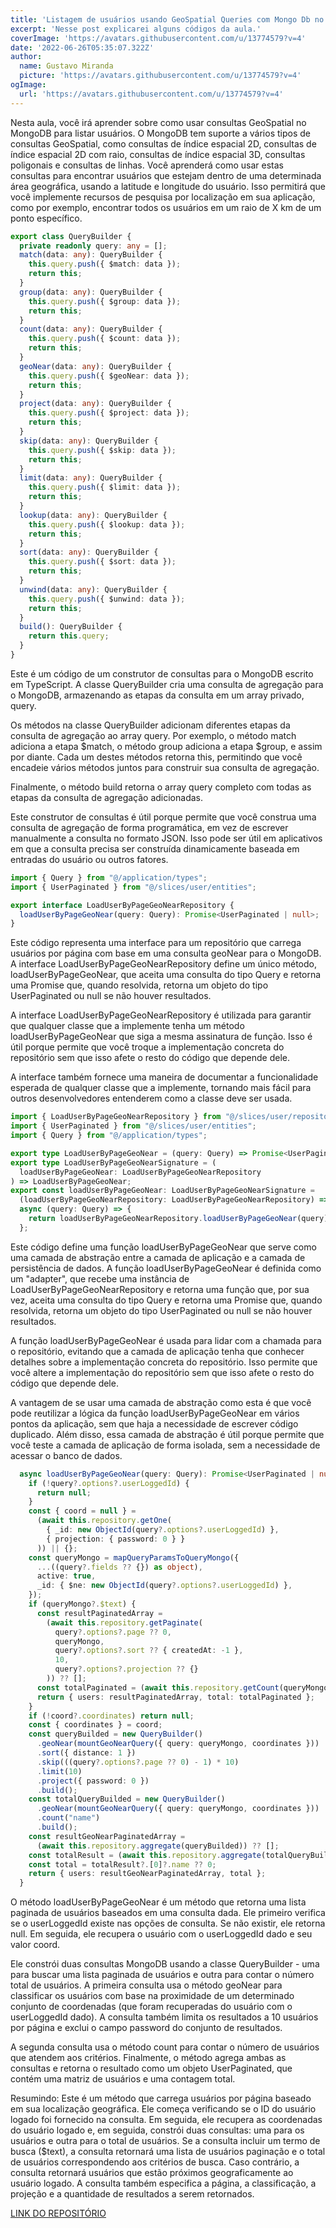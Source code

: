 ```yaml
---
title: 'Listagem de usuários usando GeoSpatial Queries com Mongo Db no CrazyStack Node.js'
excerpt: 'Nesse post explicarei alguns códigos da aula.'
coverImage: 'https://avatars.githubusercontent.com/u/13774579?v=4'
date: '2022-06-26T05:35:07.322Z'
author:
  name: Gustavo Miranda
  picture: 'https://avatars.githubusercontent.com/u/13774579?v=4'
ogImage:
  url: 'https://avatars.githubusercontent.com/u/13774579?v=4'
---
```

Nesta aula, você irá aprender sobre como usar consultas GeoSpatial no MongoDB para listar usuários. O MongoDB tem suporte a vários tipos de consultas GeoSpatial, como consultas de índice espacial 2D, consultas de índice espacial 2D com raio, consultas de índice espacial 3D, consultas poligonais e consultas de linhas. Você aprenderá como usar estas consultas para encontrar usuários que estejam dentro de uma determinada área geográfica, usando a latitude e longitude do usuário. Isso permitirá que você implemente recursos de pesquisa por localização em sua aplicação, como por exemplo, encontrar todos os usuários em um raio de X km de um ponto específico.

```typescript
export class QueryBuilder {
  private readonly query: any = [];
  match(data: any): QueryBuilder {
    this.query.push({ $match: data });
    return this;
  }
  group(data: any): QueryBuilder {
    this.query.push({ $group: data });
    return this;
  }
  count(data: any): QueryBuilder {
    this.query.push({ $count: data });
    return this;
  }
  geoNear(data: any): QueryBuilder {
    this.query.push({ $geoNear: data });
    return this;
  }
  project(data: any): QueryBuilder {
    this.query.push({ $project: data });
    return this;
  }
  skip(data: any): QueryBuilder {
    this.query.push({ $skip: data });
    return this;
  }
  limit(data: any): QueryBuilder {
    this.query.push({ $limit: data });
    return this;
  }
  lookup(data: any): QueryBuilder {
    this.query.push({ $lookup: data });
    return this;
  }
  sort(data: any): QueryBuilder {
    this.query.push({ $sort: data });
    return this;
  }
  unwind(data: any): QueryBuilder {
    this.query.push({ $unwind: data });
    return this;
  }
  build(): QueryBuilder {
    return this.query;
  }
}
``` 
Este é um código de um construtor de consultas para o MongoDB escrito em TypeScript. A classe QueryBuilder cria uma consulta de agregação para o MongoDB, armazenando as etapas da consulta em um array privado, query.

Os métodos na classe QueryBuilder adicionam diferentes etapas da consulta de agregação ao array query. Por exemplo, o método match adiciona a etapa $match, o método group adiciona a etapa $group, e assim por diante. Cada um destes métodos retorna this, permitindo que você encadeie vários métodos juntos para construir sua consulta de agregação.

Finalmente, o método build retorna o array query completo com todas as etapas da consulta de agregação adicionadas.

Este construtor de consultas é útil porque permite que você construa uma consulta de agregação de forma programática, em vez de escrever manualmente a consulta no formato JSON. Isso pode ser útil em aplicativos em que a consulta precisa ser construída dinamicamente baseada em entradas do usuário ou outros fatores.


```typescript
import { Query } from "@/application/types";
import { UserPaginated } from "@/slices/user/entities";

export interface LoadUserByPageGeoNearRepository {
  loadUserByPageGeoNear(query: Query): Promise<UserPaginated | null>;
}
``` 
Este código representa uma interface para um repositório que carrega usuários por página com base em uma consulta geoNear para o MongoDB. A interface LoadUserByPageGeoNearRepository define um único método, loadUserByPageGeoNear, que aceita uma consulta do tipo Query e retorna uma Promise que, quando resolvida, retorna um objeto do tipo UserPaginated ou null se não houver resultados.

A interface LoadUserByPageGeoNearRepository é utilizada para garantir que qualquer classe que a implemente tenha um método loadUserByPageGeoNear que siga a mesma assinatura de função. Isso é útil porque permite que você troque a implementação concreta do repositório sem que isso afete o resto do código que depende dele.

A interface também fornece uma maneira de documentar a funcionalidade esperada de qualquer classe que a implemente, tornando mais fácil para outros desenvolvedores entenderem como a classe deve ser usada.

```typescript
import { LoadUserByPageGeoNearRepository } from "@/slices/user/repositories";
import { UserPaginated } from "@/slices/user/entities";
import { Query } from "@/application/types";

export type LoadUserByPageGeoNear = (query: Query) => Promise<UserPaginated | null>;
export type LoadUserByPageGeoNearSignature = (
  loadUserByPageGeoNear: LoadUserByPageGeoNearRepository
) => LoadUserByPageGeoNear;
export const loadUserByPageGeoNear: LoadUserByPageGeoNearSignature =
  (loadUserByPageGeoNearRepository: LoadUserByPageGeoNearRepository) =>
  async (query: Query) => {
    return loadUserByPageGeoNearRepository.loadUserByPageGeoNear(query);
  };
``` 
Este código define uma função loadUserByPageGeoNear que serve como uma camada de abstração entre a camada de aplicação e a camada de persistência de dados. A função loadUserByPageGeoNear é definida como um "adapter", que recebe uma instância de LoadUserByPageGeoNearRepository e retorna uma função que, por sua vez, aceita uma consulta do tipo Query e retorna uma Promise que, quando resolvida, retorna um objeto do tipo UserPaginated ou null se não houver resultados.

A função loadUserByPageGeoNear é usada para lidar com a chamada para o repositório, evitando que a camada de aplicação tenha que conhecer detalhes sobre a implementação concreta do repositório. Isso permite que você altere a implementação do repositório sem que isso afete o resto do código que depende dele.

A vantagem de se usar uma camada de abstração como esta é que você pode reutilizar a lógica da função loadUserByPageGeoNear em vários pontos da aplicação, sem que haja a necessidade de escrever código duplicado. Além disso, essa camada de abstração é útil porque permite que você teste a camada de aplicação de forma isolada, sem a necessidade de acessar o banco de dados.


```typescript
  async loadUserByPageGeoNear(query: Query): Promise<UserPaginated | null> {
    if (!query?.options?.userLoggedId) {
      return null;
    }
    const { coord = null } =
      (await this.repository.getOne(
        { _id: new ObjectId(query?.options?.userLoggedId) },
        { projection: { password: 0 } }
      )) || {};
    const queryMongo = mapQueryParamsToQueryMongo({
      ...((query?.fields ?? {}) as object),
      active: true,
      _id: { $ne: new ObjectId(query?.options?.userLoggedId) },
    });
    if (queryMongo?.$text) {
      const resultPaginatedArray =
        (await this.repository.getPaginate(
          query?.options?.page ?? 0,
          queryMongo,
          query?.options?.sort ?? { createdAt: -1 },
          10,
          query?.options?.projection ?? {}
        )) ?? [];
      const totalPaginated = (await this.repository.getCount(queryMongo)) ?? 0;
      return { users: resultPaginatedArray, total: totalPaginated };
    }
    if (!coord?.coordinates) return null;
    const { coordinates } = coord;
    const queryBuilded = new QueryBuilder()
      .geoNear(mountGeoNearQuery({ query: queryMongo, coordinates }))
      .sort({ distance: 1 })
      .skip(((query?.options?.page ?? 0) - 1) * 10)
      .limit(10)
      .project({ password: 0 })
      .build();
    const totalQueryBuilded = new QueryBuilder()
      .geoNear(mountGeoNearQuery({ query: queryMongo, coordinates }))
      .count("name")
      .build();
    const resultGeoNearPaginatedArray =
      (await this.repository.aggregate(queryBuilded)) ?? [];
    const totalResult = (await this.repository.aggregate(totalQueryBuilded)) ?? null;
    const total = totalResult?.[0]?.name ?? 0;
    return { users: resultGeoNearPaginatedArray, total };
  }
``` 
O método loadUserByPageGeoNear é um método que retorna uma lista paginada de usuários baseados em uma consulta dada. Ele primeiro verifica se o userLoggedId existe nas opções de consulta. Se não existir, ele retorna null. Em seguida, ele recupera o usuário com o userLoggedId dado e seu valor coord.

Ele constrói duas consultas MongoDB usando a classe QueryBuilder - uma para buscar uma lista paginada de usuários e outra para contar o número total de usuários. A primeira consulta usa o método geoNear para classificar os usuários com base na proximidade de um determinado conjunto de coordenadas (que foram recuperadas do usuário com o userLoggedId dado). A consulta também limita os resultados a 10 usuários por página e exclui o campo password do conjunto de resultados.

A segunda consulta usa o método count para contar o número de usuários que atendem aos critérios. Finalmente, o método agrega ambas as consultas e retorna o resultado como um objeto UserPaginated, que contém uma matriz de usuários e uma contagem total.

Resumindo:
Este é um método que carrega usuários por página baseado em sua localização geográfica. Ele começa verificando se o ID do usuário logado foi fornecido na consulta. Em seguida, ele recupera as coordenadas do usuário logado e, em seguida, constrói duas consultas: uma para os usuários e outra para o total de usuários. Se a consulta incluir um termo de busca ($text), a consulta retornará uma lista de usuários paginação e o total de usuários correspondendo aos critérios de busca. Caso contrário, a consulta retornará usuários que estão próximos geograficamente ao usuário logado. A consulta também especifica a página, a classificação, a projeção e a quantidade de resultados a serem retornados.

[LINK DO REPOSITÓRIO](https://github.com/gumiranda/CrazyStackNodeJs)